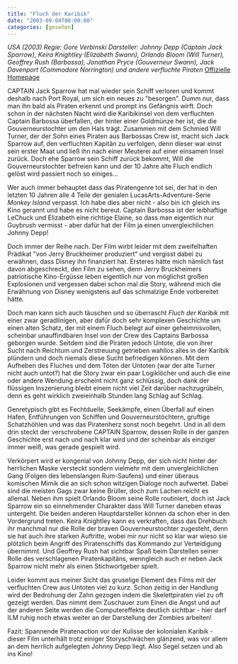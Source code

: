 ```yaml
---
title: "Fluch der Karibik"
date: "2003-09-04T00:00:00"
categories: [gesehen]
---
```


*USA (2003)
Regie: Gore Verbinski
Darsteller: Johnny Depp (Captain Jack Sparrow), Keira Knightley (Elizabeth Swann), Orlando Bloom (Will Turner), Geoffrey Rush (Barbossa), Jonathan Pryce (Gouverneur Swann), Jack Davenport (Commodore Norrington) und andere verfluchte Piraten*
[Offizielle Homepage](http://www.movie.de/movie_start.php?id=137)

CAPTAIN Jack Sparrow hat mal wieder sein Schiff verloren und kommt deshalb nach Port Royal, um sich ein neues zu "besorgen". Dumm nur, dass man ihn bald als Piraten erkennt und prompt ins Gefängnis wirft. Doch schon in der nächsten Nacht wird die Karibikinsel von dem verfluchten Captain Barbossa überfallen, der hinter einer Goldmünze her ist, die die Gouverneurstochter um den Hals trägt. Zusammen mit dem Schmied Will Turner, der der Sohn eines Piraten aus Barbossas Crew ist, macht sich Jack Sparrow auf, den verfluchten Kapitän zu verfolgen, denn dieser war einst sein erster Maat und ließ ihn nach einer Meuterei auf einer einsamen Insel zurück. Doch ehe Sparrow sein Schiff zurück bekommt, Will die Gouverneurstochter befreien kann und der 10 Jahre alte Fluch endlich gelöst wird passiert noch so einiges...

Wer auch immer behauptet dass das Piratengenre tot sei, der hat in den letzten 10 Jahren alle 4 Teile der genialen LucasArts-Adventure-Serie *Monkey Island* verpasst. Ich habe dies aber nicht - also bin ich gleich ins Kino gerannt und habe es nicht bereut. Captain Barbossa ist der leibhaftige LeChuck und Elizabeth eine richtige Elaine, so dass man eigentlich nur Guybrush vermisst - aber dafür hat der Film ja einen unvergleichlichen Johnny Depp!

Doch immer der Reihe nach. Der Film wirbt leider mit dem zweifelhaften Prädikat "von Jerry Bruckheimer produziert" und vergisst dabei zu erwähnen, dass Disney ihn finanziert hat. Ersteres hätte mich nämlich fast davon abgeschreckt, den Film zu sehen, denn Jerry Bruckheimers patriotische Kino-Ergüsse leben eigentlich nur von möglichst großen Explosionen und vergessen dabei schon mal die Story, während mich die Erwähnung von Disney wenigstens auf das schmalzige Ende vorbereitet hätte.

Doch man kann sich auch täuschen und so überrascht *Fluch der Karibik* mit einer zwar geradlinigen, aber dafür doch sehr komplexen Geschichte um einen alten Schatz, der mit einem Fluch belegt auf einer geheimnisvollen, scheinbar unauffindbaren Insel von der Crew des Captains Barbossa geborgen wurde. Seitdem sind die Piraten jedoch Untote, die von ihrer Sucht nach Reichtum und Zerstreuung getrieben wahllos alles in der Karibik plündern und doch niemals diese Sucht befriedigen können. Mit dem Aufheben des Fluches und dem Töten der Untoten (war der alte Turner nicht auch untot?) hat die Story zwar ein paar Logiklöcher und auch die eine oder andere Wendung erscheint nicht ganz schlüssig, doch dank der flüssigen Inszenierung bleibt einem nicht viel Zeit darüber nachzugrübeln, denn es geht wirklich zweieinhalb Stunden lang Schlag auf Schlag.

Genretypisch gibt es Fechtduelle, Seekämpfe, einen Überfall auf einen Hafen, Entführungen von Schiffen und Gouverneurstöchtern, gruftige Schatzhöhlen und was das Piratenherz sonst noch begehrt. Und in all dem drin steckt der verschrobene CAPTAIN Sparrow, dessen Rolle in der ganzen Geschichte erst nach und nach klar wird und der scheinbar als einziger immer weiß, was gerade gespielt wird.

Verkörpert wird er kongenial von Johnny Depp, der sich nicht hinter der herrlichen Maske versteckt sondern vielmehr mit dem unvergleichlichen Gang (Folgen des lebenslangen Rum-Saufens) und einer überaus komischen Mimik die an sich schon witzigen Dialoge noch aufwertet. Dabei sind die meisten Gags zwar keine Brüller, doch zum Lachen reicht es allemal. Neben ihm spielt Orlando Bloom seine Rolle routiniert, doch ist Jack Sparrow ein so einnehmender Charakter dass Will Turner daneben etwas untergeht. Die beiden anderen Hauptdarsteller können da schon eher in den Vordergrund treten. Keira Knightley kann es verkraften, dass das Drehbuch ihr manchmal nur die Rolle der braven Gouverneurstochter zugesteht, denn sie hat auch ihre starken Auftritte, wobei mir nur nicht so klar war wieso sie plötzlich beim Angriff des Piratenschiffs das Kommando zur Verteidigung übernimmt. Und Geoffrey Rush hat sichtbar Spaß beim Darstellen seiner Rolle des verschlagenen Piratenkapitäns, wenngleich auch er neben Jack Sparrow nicht mehr als einen Stichwortgeber spielt.

Leider kommt aus meiner Sicht das gruselige Element des Films mit der verfluchten Crew aus Untoten viel zu kurz. Schon zeitig in der Handlung wird der Bedrohung der Zahn gezogen indem die Skelettpiraten viel zu oft gezeigt werden. Das nimmt dem Zuschauer zum Einen die Angst und auf der anderen Seite werden die Computereffekte deutlich sichtbar - hier darf ILM ruhig noch etwas weiter an der Darstellung der Zombies arbeiten!

Fazit: Spannende Piratenaction vor der Kulisse der kolonialen Karibik - dieser Film unterhält trotz einiger Storyschwächen glänzend, was vor allem an dem herrlich aufgelegten Johnny Depp liegt. Also Segel setzen und ab ins Kino!
